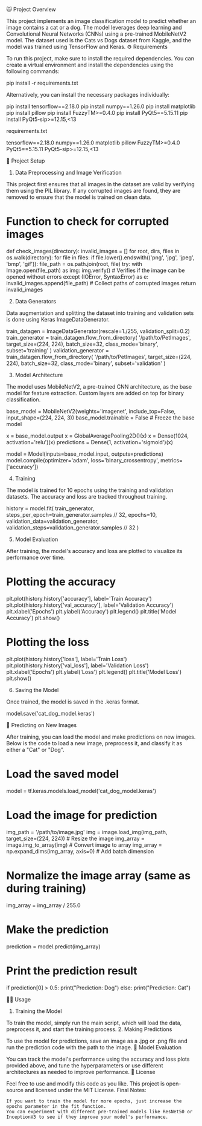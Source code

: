 🐱 Project Overview

This project implements an image classification model to predict whether an image contains a cat or a dog. The model leverages deep learning and Convolutional Neural Networks (CNNs) using a pre-trained MobileNetV2 model. The dataset used is the Cats vs Dogs dataset from Kaggle, and the model was trained using TensorFlow and Keras.
⚙️ Requirements

To run this project, make sure to install the required dependencies. You can create a virtual environment and install the dependencies using the following commands:

pip install -r requirements.txt

Alternatively, you can install the necessary packages individually:

pip install tensorflow==2.18.0
pip install numpy==1.26.0
pip install matplotlib
pip install pillow
pip install FuzzyTM>=0.4.0
pip install PyQt5==5.15.11
pip install PyQt5-sip>=12.15,<13

requirements.txt

tensorflow==2.18.0
numpy==1.26.0
matplotlib
pillow
FuzzyTM>=0.4.0
PyQt5==5.15.11
PyQt5-sip>=12.15,<13

🔧 Project Setup
1. Data Preprocessing and Image Verification

This project first ensures that all images in the dataset are valid by verifying them using the PIL library. If any corrupted images are found, they are removed to ensure that the model is trained on clean data.

# Function to check for corrupted images
def check_images(directory):
    invalid_images = []
    for root, dirs, files in os.walk(directory):
        for file in files:
            if file.lower().endswith(('png', 'jpg', 'jpeg', 'bmp', 'gif')):
                file_path = os.path.join(root, file)
                try:
                    with Image.open(file_path) as img:
                        img.verify()  # Verifies if the image can be opened without errors
                except (IOError, SyntaxError) as e:
                    invalid_images.append(file_path)  # Collect paths of corrupted images
    return invalid_images

2. Data Generators

Data augmentation and splitting the dataset into training and validation sets is done using Keras ImageDataGenerator.

train_datagen = ImageDataGenerator(rescale=1./255, validation_split=0.2)
train_generator = train_datagen.flow_from_directory(
    '/path/to/PetImages',
    target_size=(224, 224),
    batch_size=32,
    class_mode='binary',
    subset='training'
)
validation_generator = train_datagen.flow_from_directory(
    '/path/to/PetImages',
    target_size=(224, 224),
    batch_size=32,
    class_mode='binary',
    subset='validation'
)

3. Model Architecture

The model uses MobileNetV2, a pre-trained CNN architecture, as the base model for feature extraction. Custom layers are added on top for binary classification.

base_model = MobileNetV2(weights='imagenet', include_top=False, input_shape=(224, 224, 3))
base_model.trainable = False  # Freeze the base model

x = base_model.output
x = GlobalAveragePooling2D()(x)
x = Dense(1024, activation='relu')(x)
predictions = Dense(1, activation='sigmoid')(x)

model = Model(inputs=base_model.input, outputs=predictions)
model.compile(optimizer='adam', loss='binary_crossentropy', metrics=['accuracy'])

4. Training

The model is trained for 10 epochs using the training and validation datasets. The accuracy and loss are tracked throughout training.

history = model.fit(
    train_generator,
    steps_per_epoch=train_generator.samples // 32,
    epochs=10,
    validation_data=validation_generator,
    validation_steps=validation_generator.samples // 32
)

5. Model Evaluation

After training, the model's accuracy and loss are plotted to visualize its performance over time.

# Plotting the accuracy
plt.plot(history.history['accuracy'], label='Train Accuracy')
plt.plot(history.history['val_accuracy'], label='Validation Accuracy')
plt.xlabel('Epochs')
plt.ylabel('Accuracy')
plt.legend()
plt.title('Model Accuracy')
plt.show()

# Plotting the loss
plt.plot(history.history['loss'], label='Train Loss')
plt.plot(history.history['val_loss'], label='Validation Loss')
plt.xlabel('Epochs')
plt.ylabel('Loss')
plt.legend()
plt.title('Model Loss')
plt.show()

6. Saving the Model

Once trained, the model is saved in the .keras format.

model.save('cat_dog_model.keras')

🧠 Predicting on New Images

After training, you can load the model and make predictions on new images. Below is the code to load a new image, preprocess it, and classify it as either a "Cat" or "Dog".

# Load the saved model
model = tf.keras.models.load_model('cat_dog_model.keras')

# Load the image for prediction
img_path = '/path/to/image.jpg'
img = image.load_img(img_path, target_size=(224, 224))  # Resize the image
img_array = image.img_to_array(img)  # Convert image to array
img_array = np.expand_dims(img_array, axis=0)  # Add batch dimension

# Normalize the image array (same as during training)
img_array = img_array / 255.0

# Make the prediction
prediction = model.predict(img_array)

# Print the prediction result
if prediction[0] > 0.5:
    print("Prediction: Dog")
else:
    print("Prediction: Cat")

🧑‍💻 Usage
1. Training the Model

To train the model, simply run the main script, which will load the data, preprocess it, and start the training process.
2. Making Predictions

To use the model for predictions, save an image as a .jpg or .png file and run the prediction code with the path to the image.
🔄 Model Evaluation

You can track the model's performance using the accuracy and loss plots provided above, and tune the hyperparameters or use different architectures as needed to improve performance.
📄 License

Feel free to use and modify this code as you like. This project is open-source and licensed under the MIT License.
Final Notes:

    If you want to train the model for more epochs, just increase the epochs parameter in the fit function.
    You can experiment with different pre-trained models like ResNet50 or InceptionV3 to see if they improve your model's performance.
